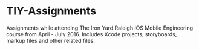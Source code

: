# TIY-Assignments

Assignments while attending The Iron Yard Raleigh iOS Mobile Engineering course from April - July 2016. Includes Xcode projects, storyboards, markup files and other related files.

